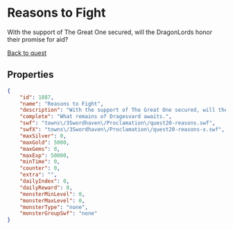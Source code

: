 # Reasons to Fight

With the support of The Great One secured, will the DragonLords honor their promise for aid?

[Back to quest](../quests.md)

## Properties

```json
{
    "id": 1887,
    "name": "Reasons to Fight",
    "description": "With the support of The Great One secured, will the DragonLords honor their promise for aid?",
    "complete": "What remains of Dragesvard awaits.",
    "swf": "towns\/3Swordhaven\/Proclamation\/quest20-reasons.swf",
    "swfX": "towns\/3Swordhaven\/Proclamation\/quest20-reasons-x.swf",
    "maxSilver": 0,
    "maxGold": 5000,
    "maxGems": 0,
    "maxExp": 50000,
    "minTime": 0,
    "counter": 0,
    "extra": "",
    "dailyIndex": 0,
    "dailyReward": 0,
    "monsterMinLevel": 0,
    "monsterMaxLevel": 0,
    "monsterType": "none",
    "monsterGroupSwf": "none"
}
```

